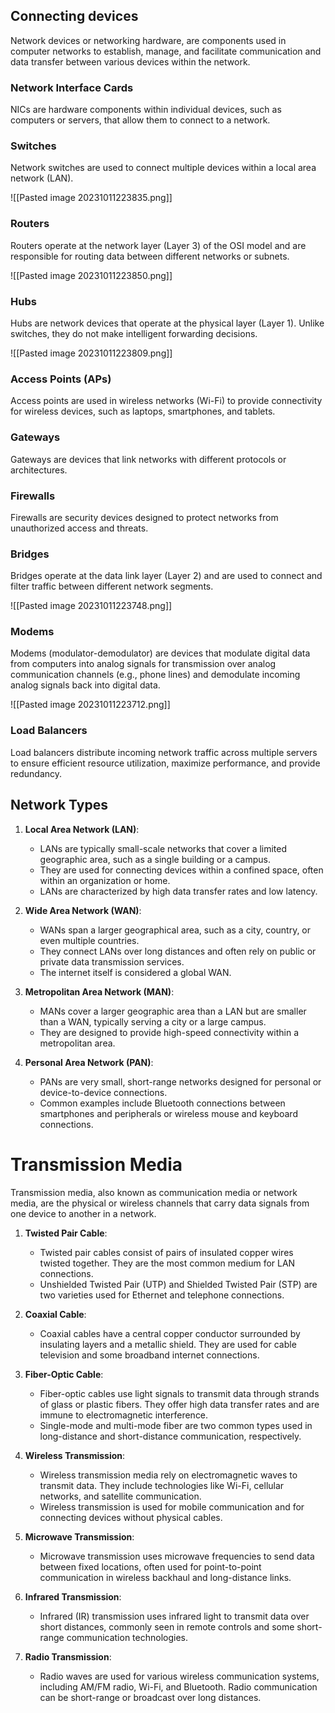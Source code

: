 ## Connecting devices

Network devices or networking hardware, are components used in computer networks to establish, manage, and facilitate communication and data transfer between various devices within the network.

### Network Interface Cards

NICs are hardware components within individual devices, such as computers or servers, that allow them to connect to a network.

### Switches

Network switches are used to connect multiple devices within a local area network (LAN). 

![[Pasted image 20231011223835.png]]
### Routers

Routers operate at the network layer (Layer 3) of the OSI model and are responsible for routing data between different networks or subnets. 

![[Pasted image 20231011223850.png]]
### Hubs

Hubs are network devices that operate at the physical layer (Layer 1). Unlike switches, they do not make intelligent forwarding decisions. 

![[Pasted image 20231011223809.png]]
### Access Points (APs)

Access points are used in wireless networks (Wi-Fi) to provide connectivity for wireless devices, such as laptops, smartphones, and tablets.


### Gateways

Gateways are devices that link networks with different protocols or architectures.

### Firewalls

Firewalls are security devices designed to protect networks from unauthorized access and threats.

### Bridges

Bridges operate at the data link layer (Layer 2) and are used to connect and filter traffic between different network segments.

![[Pasted image 20231011223748.png]]
### Modems

Modems (modulator-demodulator) are devices that modulate digital data from computers into analog signals for transmission over analog communication channels (e.g., phone lines) and demodulate incoming analog signals back into digital data.

![[Pasted image 20231011223712.png]]
### Load Balancers

Load balancers distribute incoming network traffic across multiple servers to ensure efficient resource utilization, maximize performance, and provide redundancy.


## Network Types

1. **Local Area Network (LAN)**:
    
    - LANs are typically small-scale networks that cover a limited geographic area, such as a single building or a campus.
    - They are used for connecting devices within a confined space, often within an organization or home.
    - LANs are characterized by high data transfer rates and low latency.
2. **Wide Area Network (WAN)**:
    
    - WANs span a larger geographical area, such as a city, country, or even multiple countries.
    - They connect LANs over long distances and often rely on public or private data transmission services.
    - The internet itself is considered a global WAN.
3. **Metropolitan Area Network (MAN)**:
    
    - MANs cover a larger geographic area than a LAN but are smaller than a WAN, typically serving a city or a large campus.
    - They are designed to provide high-speed connectivity within a metropolitan area.
4. **Personal Area Network (PAN)**:
    
    - PANs are very small, short-range networks designed for personal or device-to-device connections.
    - Common examples include Bluetooth connections between smartphones and peripherals or wireless mouse and keyboard connections.

# Transmission Media

Transmission media, also known as communication media or network media, are the physical or wireless channels that carry data signals from one device to another in a network.

1. **Twisted Pair Cable**:
    
    - Twisted pair cables consist of pairs of insulated copper wires twisted together. They are the most common medium for LAN connections.
    - Unshielded Twisted Pair (UTP) and Shielded Twisted Pair (STP) are two varieties used for Ethernet and telephone connections.
2. **Coaxial Cable**:
    
    - Coaxial cables have a central copper conductor surrounded by insulating layers and a metallic shield. They are used for cable television and some broadband internet connections.
3. **Fiber-Optic Cable**:
    
    - Fiber-optic cables use light signals to transmit data through strands of glass or plastic fibers. They offer high data transfer rates and are immune to electromagnetic interference.
    - Single-mode and multi-mode fiber are two common types used in long-distance and short-distance communication, respectively.
4. **Wireless Transmission**:
    
    - Wireless transmission media rely on electromagnetic waves to transmit data. They include technologies like Wi-Fi, cellular networks, and satellite communication.
    - Wireless transmission is used for mobile communication and for connecting devices without physical cables.
5. **Microwave Transmission**:
    
    - Microwave transmission uses microwave frequencies to send data between fixed locations, often used for point-to-point communication in wireless backhaul and long-distance links.
6. **Infrared Transmission**:
    
    - Infrared (IR) transmission uses infrared light to transmit data over short distances, commonly seen in remote controls and some short-range communication technologies.
7. **Radio Transmission**:
    
    - Radio waves are used for various wireless communication systems, including AM/FM radio, Wi-Fi, and Bluetooth. Radio communication can be short-range or broadcast over long distances.